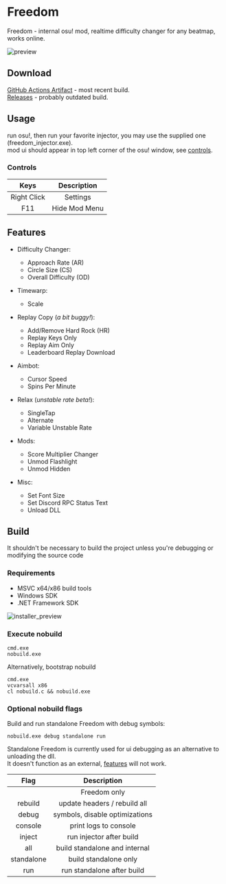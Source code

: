 # Freedom

Freedom - internal osu! mod, realtime difficulty changer for any beatmap, works online.  

![preview](https://user-images.githubusercontent.com/38132413/199610571-ea5dc5df-5b5e-40d1-89b7-3b9c6955c4e0.png)  

## Download

[GitHub Actions Artifact](https://github.com/Ciremun/freedom/actions) - most recent build.  
[Releases](https://github.com/Ciremun/freedom/releases/latest) - probably outdated build.  

## Usage

run osu!, then run your favorite injector, you may use the supplied one (freedom_injector.exe).  
mod ui should appear in top left corner of the osu! window, see [controls](#controls).  

### Controls

|    Keys     |   Description  |
|:-----------:|:--------------:|
| Right Click |    Settings    |
| F11         |  Hide Mod Menu |

## Features

- Difficulty Changer:
    * Approach Rate (AR)
    * Circle Size (CS)
    * Overall Difficulty (OD)

- Timewarp:
    * Scale

- Replay Copy (*a bit buggy!*):
    * Add/Remove Hard Rock (HR)
    * Replay Keys Only
    * Replay Aim Only
    * Leaderboard Replay Download

- Aimbot:
    * Cursor Speed
    * Spins Per Minute

- Relax (*unstable rate beta!*):
    * SingleTap
    * Alternate
    * Variable Unstable Rate

- Mods:
    * Score Multiplier Changer
    * Unmod Flashlight
    * Unmod Hidden

- Misc:
    * Set Font Size
    * Set Discord RPC Status Text
    * Unload DLL

## Build

It shouldn't be necessary to build the project unless you're debugging or modifying the source code  

### Requirements

* MSVC x64/x86 build tools
* Windows SDK
* .NET Framework SDK

![installer_preview](https://user-images.githubusercontent.com/38132413/199610177-89f05acc-c1ff-4656-9839-2abf66ffd126.png)  

### Execute nobuild

    cmd.exe
    nobuild.exe

Alternatively, bootstrap nobuild

    cmd.exe
    vcvarsall x86
    cl nobuild.c && nobuild.exe

### Optional nobuild flags

Build and run standalone Freedom with debug symbols:

    nobuild.exe debug standalone run

Standalone Freedom is currently used for ui debugging as an alternative to unloading the dll.  
It doesn't function as an external, [features](#features) will not work.

|    Flag     |          Description          |
|:-----------:|:-----------------------------:|
|             | Freedom only                  |
| rebuild     | update headers / rebuild all  |
| debug       | symbols, disable optimizations|
| console     | print logs to console         |
| inject      | run injector after build      |
| all         | build standalone and internal |
| standalone  | build standalone only         |
| run         | run standalone after build    |
